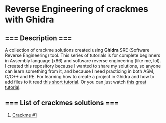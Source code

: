 # Reverse Engineering of crackmes with Ghidra

## === Description === ##
A collection of crackme solutions created using **Ghidra** SRE (Software Reverse Engineering) tool. This series of tutorials is for complete beginners in Assembly language (x86) and software reverse engineering (like me, lol). I created this repository because I wanted to share my solutions, so anyone can learn something from it, and because I need practicing in both ASM, C/C++ and RE. For learning how to create a project in Ghidra and how to add files to it read [this short tutorial](https://github.com/Marco888Space/Reverse-Engineering-crackmes-with-Ghidra/blob/main/Import_and_create_project_tutorial.md). Or you can just watch [this great tutorial](https://www.youtube.com/watch?v=fTGTnrgjuGA).

## === List of crackmes solutions === ##

1. [Crackme #1](https://github.com/Marco888Space/Reverse-Engineering-crackmes-with-Ghidra/blob/main/solutions/crackme_1/crackme_1_solution.md)
